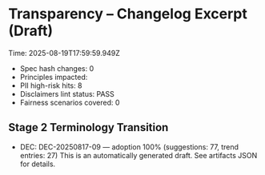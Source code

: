 # Transparency – Changelog Excerpt (Draft)

Time: 2025-08-19T17:59:59.949Z

- Spec hash changes: 0
- Principles impacted: 
- PII high-risk hits: 8
- Disclaimers lint status: PASS
- Fairness scenarios covered: 0

## Stage 2 Terminology Transition

- DEC: DEC-20250817-09 — adoption 100% (suggestions: 77, trend entries: 27)
This is an automatically generated draft. See artifacts JSON for details.